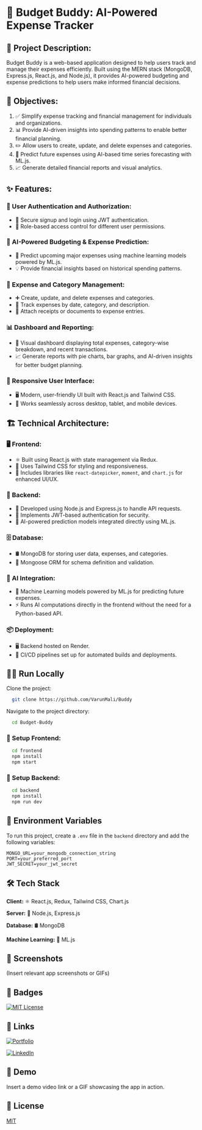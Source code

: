 # 🚀 Budget Buddy: AI-Powered Expense Tracker

## 📌 Project Description:

Budget Buddy is a web-based application designed to help users track and manage their expenses efficiently. Built using the MERN stack (MongoDB, Express.js, React.js, and Node.js), it provides AI-powered budgeting and expense predictions to help users make informed financial decisions.

## 🎯 Objectives:

1. ✅ Simplify expense tracking and financial management for individuals and organizations.
2. 📊 Provide AI-driven insights into spending patterns to enable better financial planning.
3. ✏️ Allow users to create, update, and delete expenses and categories.
4. 🤖 Predict future expenses using AI-based time series forecasting with ML.js.
5. 📈 Generate detailed financial reports and visual analytics.

## ✨ Features:

### 🔐 User Authentication and Authorization:

- 🔑 Secure signup and login using JWT authentication.
- 👥 Role-based access control for different user permissions.

### 🤖 AI-Powered Budgeting & Expense Prediction:

- 🔮 Predict upcoming major expenses using machine learning models powered by ML.js.
- 💡 Provide financial insights based on historical spending patterns.

### 📝 Expense and Category Management:

- ➕ Create, update, and delete expenses and categories.
- 📆 Track expenses by date, category, and description.
- 📎 Attach receipts or documents to expense entries.

### 📊 Dashboard and Reporting:

- 🎯 Visual dashboard displaying total expenses, category-wise breakdown, and recent transactions.
- 📈 Generate reports with pie charts, bar graphs, and AI-driven insights for better budget planning.

### 🎨 Responsive User Interface:

- 🖥️ Modern, user-friendly UI built with React.js and Tailwind CSS.
- 📱 Works seamlessly across desktop, tablet, and mobile devices.

## 🏗️ Technical Architecture:

### 🖥️ Frontend:

- ⚛️ Built using React.js with state management via Redux.
- 🎨 Uses Tailwind CSS for styling and responsiveness.
- 📅 Includes libraries like `react-datepicker`, `moment`, and `chart.js` for enhanced UI/UX.

### 🔧 Backend:

- 🚀 Developed using Node.js and Express.js to handle API requests.
- 🔐 Implements JWT-based authentication for security.
- 🤖 AI-powered prediction models integrated directly using ML.js.

### 🗄️ Database:

- 🛢️ MongoDB for storing user data, expenses, and categories.
- 🔗 Mongoose ORM for schema definition and validation.

### 🤖 AI Integration:

- 📡 Machine Learning models powered by ML.js for predicting future expenses.
- ⚡ Runs AI computations directly in the frontend without the need for a Python-based API.

### 📦 Deployment:

- 🖥️ Backend hosted on Render.
- 🔄 CI/CD pipelines set up for automated builds and deployments.

## 🏃‍♂️ Run Locally

Clone the project:

```bash
  git clone https://github.com/VarunMali/Buddy
```

Navigate to the project directory:

```bash
  cd Budget-Buddy
```

### 🚀 Setup Frontend:

```bash
  cd frontend
  npm install
  npm start
```

### 🚀 Setup Backend:

```bash
  cd backend
  npm install
  npm run dev
```

## 🔑 Environment Variables

To run this project, create a `.env` file in the `backend` directory and add the following variables:

```env
MONGO_URL=your_mongodb_connection_string
PORT=your_preferred_port
JWT_SECRET=your_jwt_secret
```

## 🛠️ Tech Stack

**Client:** ⚛️ React.js, Redux, Tailwind CSS, Chart.js

**Server:** 🚀 Node.js, Express.js

**Database:** 🛢️ MongoDB

**Machine Learning:** 🤖 ML.js

## 📸 Screenshots

(Insert relevant app screenshots or GIFs)

## 🏅 Badges

[![MIT License](https://img.shields.io/badge/License-MIT-green.svg)](https://choosealicense.com/licenses/mit/)

## 🔗 Links

[![Portfolio](https://img.shields.io/badge/my_portfolio-000?style=for-the-badge&logo=ko-fi&logoColor=white)](https://github.com/VarunMali)

[![LinkedIn](https://img.shields.io/badge/linkedin-0A66C2?style=for-the-badge&logo=linkedin&logoColor=white)](https://www.linkedin.com/in/varunmali)

## 🎥 Demo

Insert a demo video link or a GIF showcasing the app in action.

## 📜 License

[MIT](https://choosealicense.com/licenses/mit/)
